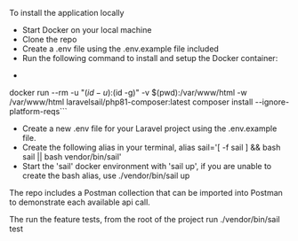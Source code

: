 To install the application locally
 - Start Docker on your local machine
 - Clone the repo
 - Create a .env file using the .env.example file included
 - Run the following command to install and setup the Docker container:
 - ```
  docker run --rm
    -u "$(id -u):$(id -g)"
    -v $(pwd):/var/www/html
    -w /var/www/html
    laravelsail/php81-composer:latest
    composer install --ignore-platform-reqs```

 - Create a new .env file for your Laravel project using the .env.example file.
 - Create the following alias in your terminal, alias sail='[ -f sail ] && bash sail || bash vendor/bin/sail'
 - Start the 'sail' docker environment with 'sail up', if you are unable to create the bash alias, use ./vendor/bin/sail up

The repo includes a Postman collection that can be imported into Postman to demonstrate each available api call.

The run the feature tests, from the root of the project run ./vendor/bin/sail test